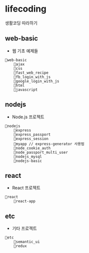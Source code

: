 # lifecoding

생활코딩 따라하기

## web-basic

- 웹 기초 예제들

```
📁web-basic
    📁ajax
    📁css
    📁fast_web_recipe
    📁fb_login_with_js
    📁google_login_with_js
    📁html
    📁javascript
```

## nodejs

- Node.js 프로젝트

```
📁nodejs
    📁express
    📁express_passport
    📁express_session
    📁myapp // express-generator 사용법
    📁node_cookie_auth
    📁node_passport_multi_user
    📁nodejs_mysql
    📁nodejs-basic
```

## react

- React 프로젝트

```
📁react
    📁react-app
```

## etc

- 기타 프로젝트

```
📁etc
    📁semantic_ui
    📁redux
```
